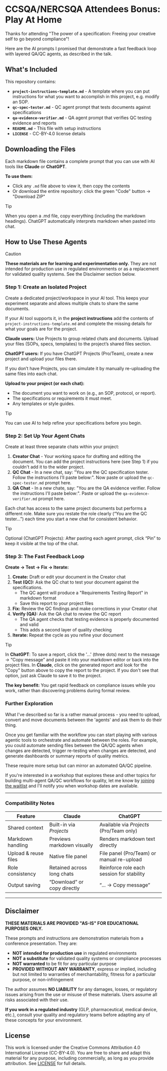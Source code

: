 # CCSQA/NERCSQA Attendees Bonus: Play At Home

Thanks for attending "The power of a specification: Freeing your creative self to go beyond compliance"!

Here are the AI prompts I promised that demonstrate a fast feedback loop with layered QA/QC agents, as described in the talk.

## What's Included

This repository contains:
- **`project-instructions-template.md`** - A template where you can put instructions for what you want to accomplish in this project, e.g. modify an SOP. 
- **`qc-spec-tester.md`** - QC agent prompt that tests documents against specifications
- **`qa-evidence-verifier.md`** - QA agent prompt that verifies QC testing evidence and reports
- **`README.md`** - This file with setup instructions
- **`LICENSE`** - CC-BY-4.0 license details

## Downloading the Files

Each markdown file contains a complete prompt that you can use with AI tools like **Claude** or **ChatGPT**.

**To use them:**
- Click any `.md` file above to view it, then copy the contents
- Or download the entire repository: click the green "Code" button → "Download ZIP"

> [!TIP] 
> When you open a .md file, copy everything (including the markdown headings). ChatGPT automatically interprets markdown when pasted into chat.

## How to Use These Agents

> [!CAUTION] 
> **These materials are for learning and experimentation only.** They are not intended for production use in regulated environments or as a replacement for validated quality systems. See the Disclaimer section below.

### Step 1: Create an Isolated Project

Create a dedicated project/workspace in your AI tool. This keeps your experiment separate and allows multiple chats to share the same documents.

If your AI tool supports it, in the **project instructions** add the contents of `project-instructions-template.md` and complete the missing details for what your goals are for the project.

**Claude users:**
Use Projects to group related chats and documents. Upload your files (SOPs, specs, templates) to the project’s shared files section.

**ChatGPT users:**
If you have ChatGPT Projects (Pro/Team), create a new project and upload your files there.

If you don’t have Projects, you can simulate it by manually re-uploading the same files into each chat.

**Upload to your project (or each chat):**

- The document you want to work on (e.g., an SOP, protocol, or report).
- The specifications or requirements it must meet.
- Any templates or style guides.

> [!TIP] 
> You can use AI to help refine your specifications before you begin.



### Step 2: Set Up Your Agent Chats

Create at least three separate chats within your project:

1. **Creator Chat** - Your working space for drafting and editing the document. You can add the project instructions here (see Step 1) if you couldn't add it to the wider project.
2. **QC Chat** - In a new chat, say: "You are the QC specification tester. Follow the instructions I’ll paste below:". Now paste or upload the `qc-spec-tester.md` prompt here.
3. **QA Chat** - In a new chate, say: "You are the QA evidence verifier. Follow the instructions I'll paste below:". Paste or upload the `qa-evidence-verifier.md` prompt here.

Each chat has access to the same project documents but performs a different role. Make sure you restate the role clearly (“You are the QC tester…”) each time you start a new chat for consistent behavior.

> [!TIP] 
> Optional (ChatGPT Projects): After pasting each agent prompt, click “Pin” to keep it visible at the top of the chat.


### Step 3: The Fast Feedback Loop

**Create → Test → Fix → Iterate:**

1. **Create:** Draft or edit your document in the Creator chat
2. **Test (QC):** Ask the QC chat to test your document against the specifications.
   - The QC agent will produce a "Requirements Testing Report" in markdown format
   - Save this report to your project files
3. **Fix:** Review the QC findings and make corrections in your Creator chat
4. **Verify (QA):** Ask the QA chat to review the QC report
   - The QA agent checks that testing evidence is properly documented and valid
   - This adds a second layer of quality checking
5. **Iterate:** Repeat the cycle as you refine your document

> [!TIP] 
> In **ChatGPT**: To save a report, click the '...' (three dots) next to the message → “Copy message” and paste it into your markdown editor or back into the project files. In **Claude**, click on the generated report and look for the "Copy" button above to copy the report to the project. If you don't see that option, just ask Claude to save it to the project.

**The key benefit:** You get rapid feedback on compliance issues while you work, rather than discovering problems during formal review.

### Further Exploration

What I've described so far is a rather manual process - you need to upload, convert and move documents between the 'agents' and ask them to do their thing. 

Once you get familiar with the workflow you can start playing with various agentic tools to orchestrate and automate between the roles. For example, you could automate sending files between the QA/QC agents when changes are detected, trigger re-testing when changes are detected, and generate dashboards or summary reports of quality metrics. 

These require more setup but can mirror an automated QA/QC pipeline.

If you're interested in a workshop that explores these and other topics for building multi-agent QA/QC workflows for quality, let me know by [joining the waitlist](https://daily.haiqu.ca/ffl-workshop) and I'll notify you when workshop dates are available.

---

### Compatibility Notes

| Feature              | Claude                      | ChatGPT                                   |
| -------------------- | --------------------------- | ----------------------------------------- |
| Shared context       | Built-in via *Projects*     | Available via *Projects* (Pro/Team only)  |
| Markdown handling    | Previews markdown visually  | Renders markdown text directly            |
| Upload & reuse files | Native file panel           | File panel (Pro/Team) or manual re-upload |
| Role consistency     | Retained across long chats  | Reinforce role each session for stability |
| Output saving        | “Download” or copy directly | “... → Copy message”            |

---

## Disclaimer

**THESE MATERIALS ARE PROVIDED "AS-IS" FOR EDUCATIONAL PURPOSES ONLY.**

These prompts and instructions are demonstration materials from a conference presentation. They are:
- **NOT intended for production use** in regulated environments
- **NOT a substitute** for validated quality systems or compliance processes
- **NOT warranted** to be fit for any particular purpose
- **PROVIDED WITHOUT ANY WARRANTY**, express or implied, including but not limited to warranties of merchantability, fitness for a particular purpose, or non-infringement

The author assumes **NO LIABILITY** for any damages, losses, or regulatory issues arising from the use or misuse of these materials. Users assume all risks associated with their use.

**If you work in a regulated industry** (GLP, pharmaceutical, medical device, etc.), consult your quality and regulatory teams before adapting any of these concepts for your environment.

## License

This work is licensed under the Creative Commons Attribution 4.0 International License (CC-BY-4.0). You are free to share and adapt this material for any purpose, including commercially, as long as you provide attribution. See [LICENSE](LICENSE) for full details.
